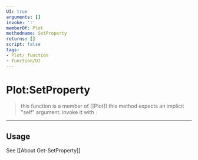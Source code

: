 ```yaml
---
UI: true
arguments: []
invoke: ':'
memberOf: Plot
methodname: SetProperty
returns: []
script: false
tags:
- Plot/_function
- function/UI
---
```

# Plot:SetProperty
> this function is a member of [[Plot]]
> this method expects an implicit "self" argument. invoke it with `:`
-----
## Usage
See [[About Get-SetProperty]]
